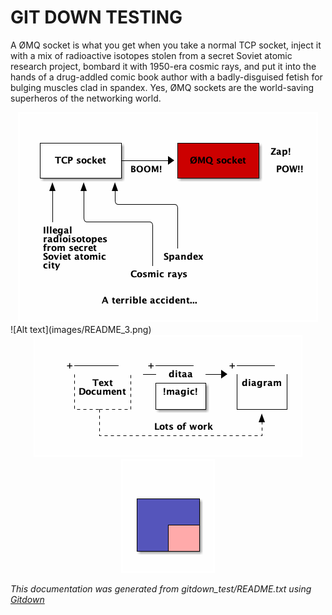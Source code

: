 
GIT DOWN TESTING
===============


A ØMQ socket is what you get when you take a normal TCP socket, inject it with a mix of radioactive isotopes stolen from a secret Soviet atomic research project, bombard it with 1950-era cosmic rays, and put it into the hands of a drug-addled comic book author with a badly-disguised fetish for bulging muscles clad in spandex.  Yes, ØMQ sockets are the world-saving superheros of the networking world.

<center>
<img src="https://github.com/shishirpy/gitdown_test/raw/master/images/README_1.png" alt="1">
</center>
![Alt text](images/README_3.png)



<center>
<img src="https://github.com/shishirpy/gitdown_test/raw/master/images/README_2.png" alt="2">
</center>

<center>
<img src="https://github.com/shishirpy/gitdown_test/raw/master/images/README_3.png" alt="3">
</center>

_This documentation was generated from gitdown_test/README.txt using [Gitdown](https://github.com/zeromq/gitdown)_
